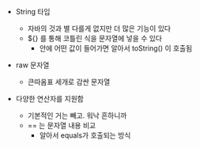 - String 타입
	- 자바의 것과 별 다를게 없지만 더 많은 기능이 있다
	- ${} 를 통해 코틀린 식을 문자열에 넣을 수 있다
		- 안에 어떤 값이 들어가면 알아서 toString() 이 호출됨

- raw 문자열
	- 큰따옴표 세개로 감싼 문자열

- 다양한 연산자를 지원함
	- 기본적인 거는 빼고. 워낙 흔하니까
	- == 는 문자열 내용 비교
		- 알아서 equals가 호출되는 방식
